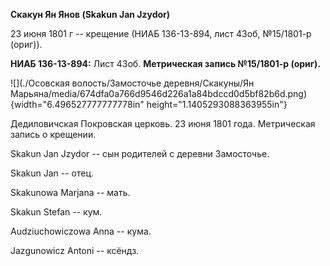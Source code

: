 **Скакун Ян Янов (Skakun Jan Jzydor)**

23 июня 1801 г -- крещение (НИАБ 136-13-894, лист 43об, №15/1801-р
(ориг)).

**НИАБ 136-13-894:** Лист 43об. **Метрическая запись №15/1801-р
(ориг).**

![](./Осовская волость/Замосточье деревня/Скакуны/Ян Марьяна/media/674dfa0a766d9546d226a1a84bdccd0d5bf82b6d.png){width="6.496527777777778in"
height="1.1405293088363955in"}

Дедиловичская Покровская церковь. 23 июня 1801 года. Метрическая запись
о крещении.

Skakun Jan Jzydor -- сын родителей с деревни Замосточье.

Skakun Jan -- отец.

Skakunowa Marjana -- мать.

Skakun Stefan -- кум.

Audziuchowiczowa Anna -- кума.

Jazgunowicz Antoni -- ксёндз.
